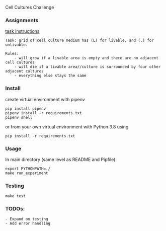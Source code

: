 Cell Cultures Challenge

### Assignments

[task instructions](https://github.com/kellischeuble/abett-cell-cultures-challenge/blob/main/CodingChallenge1.pdf)  
```
Task: grid of cell culture medium has (L) for livable, and (.) for unlivable.

Rules:
    - will grow if a livable area is empty and there are no adjacent cell cultures 
    - will die if a livable area//culture is surrounded by four other adjacent cultures
    - everything else stays the same
```

### Install

create virtual environment with pipenv

`pip install pipenv`  
`pipenv install -r requirements.txt`  
`pipenv shell`  

or from your own virtual environment with Python 3.8 using

`pip install -r requirements.txt`

### Usage

In main directory (same level as README and Pipfile):

`export PYTHONPATH=./`  
`make run_experiment`

### Testing

`make test`

### TODOs:

```
- Expand on testing
- Add error handling 
```
